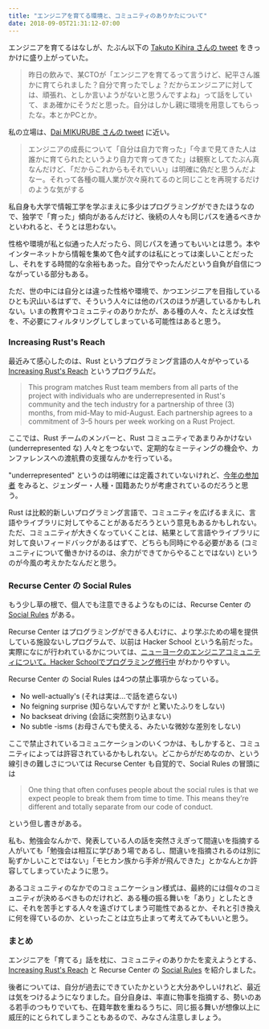 ```yaml
---
title: "エンジニアを育てる環境と、コミュニティのありかたについて"
date: 2018-09-05T21:31:12-07:00
---
```


エンジニアを育てるはなしが、たぶん以下の [Takuto Kihira さんの tweet](https://twitter.com/tkihira/status/1037116983760760833) をきっかけに盛り上がっていた。

> 昨日の飲みで、某CTOが「エンジニアを育てるって言うけど、紀平さん誰かに育てられました？自分で育ったでしょ？だからエンジニアに対しては、頑張れ、としか言いようがないと思うんですよね」って話をしていて、まあ確かにそうだと思った。自分はしかし親に環境を用意してもらったな。本とかPCとか。

私の立場は、[Dai MIKURUBE さんの tweet](https://twitter.com/dmikurube/status/1037218819687759872) に近い。

> エンジニアの成長について「自分は自力で育った」「今まで見てきた人は誰かに育てられたというより自力で育ってきてた」は観察としてたぶん真なんだけど、「だからこれからもそれでいい」は明確に偽だと思うんだよなー。それって各種の職人業が次々廃れてるのと同じことを再現するだけのような気がする

私自身も大学で情報工学を学ぶまえに多少はプログラミングができたほうなので、独学で「育った」傾向があるんだけど、後続の人々も同じパスを通るべきかといわれると、そうとは思わない。

性格や環境が私と似通った人だったら、同じパスを通ってもいいとは思う。本やインターネットから情報を集めて色々試すのは私にとっては楽しいことだったし、それをする時間的な余裕もあった。自分でやったんだという自負が自信につながっている部分もある。

ただ、世の中には自分とは違った性格や環境で、かつエンジニアを目指しているひとも沢山いるはずで、そういう人々には他のパスのほうが適しているかもしれない。いまの教育やコミュニティのありかたが、ある種の人々、たとえば女性を、不必要にフィルタリングしてしまっている可能性はあると思う。

### Increasing Rust's Reach

最近みて感心したのは、Rust というプログラミング言語の人々がやっている [Increasing Rust's Reach](http://reach.rust-lang.org/) というプログラムだ。

> This program matches Rust team members from all parts of the project with individuals who are underrepresented in Rust's community and the tech industry for a partnership of three (3) months, from mid-May to mid-August. Each partnership agrees to a commitment of 3–5 hours per week working on a Rust Project.

ここでは、Rust チームのメンバーと、Rust コミュニティであまりみかけない (underrepresented な) 人々とをつないで、定期的なミーティングの機会や、カンファレンスへの渡航費の支援なんかを行っている。

"underrepresented" というのは明確には定義されていないけれど、[今年の参加者](http://reach.rust-lang.org/2018/participants) をみると、ジェンダー・人種・国籍あたりが考慮されているのだろうと思う。

Rust は比較的新しいプログラミング言語で、コミュニティを広げるまえに、言語やライブラリに対してやることがあるだろうという意見もあるかもしれない。ただ、コミュニティが大きくなっていくことは、結果として言語やライブラリに対して良いフィードバックがあるはずで、どちらも同時にやる必要がある (コミュニティについて働きかけるのは、余力ができてからやることではない) というのが今風の考えかたなんだと思う。

### Recurse Center の Social Rules

もう少し草の根で、個人でも注意できるようなものには、Recurse Center の [Social Rules](https://www.recurse.com/social-rules) がある。

Recurse Center はプログラミングができる人むけに、より学ぶための場を提供している施設ないしプログラムで、以前は Hacker School という名前だった。実際になにが行われているかについては、[ニューヨークのエンジニアコミュニティについて。Hacker Schoolでプログラミング修行中](https://note.mu/kenzan100/n/n33b8bacebb54) がわかりやすい。

Recurse Center の Social Rules は4つの禁止事項からなっている。

* No well-actually's (それは実は…で話を遮らない)
* No feigning surprise (知らないんですか! と驚いたふりをしない)
* No backseat driving (会話に突然割り込まない)
* No subtle -isms (お母さんでも使える、みたいな微妙な差別をしない)

ここで禁止されているコミュニケーションのいくつかは、もしかすると、コミュニティによっては許容されているかもしれない。どこからがだめなのか、という線引きの難しさについては Recurse Center も自覚的で、Social Rules の冒頭には

> One thing that often confuses people about the social rules is that we expect people to break them from time to time. This means they’re different and totally separate from our code of conduct.

という但し書きがある。

私も、勉強会なんかで、発表している人の話を突然さえぎって間違いを指摘する人がいても「勉強会は相互に学びあう場であるし、間違いを指摘されるのは別に恥ずかしいことではない」「モヒカン族から手斧が飛んできた」とかなんとか許容してしまっていたように思う。

あるコミュニティのなかでのコミュニケーション様式は、最終的には個々のコミュニティが決めるべきものだけれど、ある種の振る舞いを「あり」としたときに、それを苦手とする人々を遠ざけてしまう可能性であるとか、それと引き換えに何を得ているのか、といったことは立ち止まって考えてみてもいいと思う。

### まとめ

エンジニアを「育てる」話を枕に、コミュニティのありかたを変えようとする、[Increasing Rust's Reach](http://reach.rust-lang.org/) と Recurse Center の [Social Rules](https://www.recurse.com/social-rules) を紹介しました。

後者については、自分が過去にできていたかというと大分あやしいけれど、最近は気をつけるようになりました。自分自身は、率直に物事を指摘する、勢いのある若手のつもりでいても、在籍年数を重ねるうちに、同じ振る舞いが想像以上に威圧的にとられてしまうこともあるので、みなさん注意しましょう。
